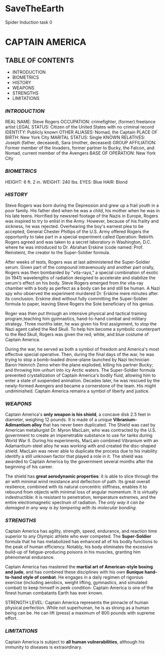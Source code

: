 # SaveTheEarth
Spider Induction task 0
# **CAPTAIN AMERICA**

## TABLE OF CONTENTS

* INTRODUCTION
* BIOMETRICS
* HISTORY
* WEAPONS
* STRENGTHS
* LIMITATIONS


### *INTRODUCTION*

REAL NAME: Steve Rogers
OCCUPATION: crimefighter, (former) freelance artist
LEGAL STATUS: Citizen of the United States with no criminal record
IDENTITY: Publicly known
OTHER ALIASES: Nomad, the Captain
PLACE OF BIRTH: New York City
MARITAL STATUS: Single
KNOWN RELATIVES: Joseph (father, deceased), Sara (mother, deceased)
GROUP AFFILIATION: Former member of the Invaders, former partner to Bucky, the Falcon, and Nomad, current member of the Avengers
BASE OF OPERATION: New York City


### *BIOMETRICS*

HEIGHT: 6 ft. 2 in.
WEIGHT: 240 lbs.
EYES: Blue
HAIR: Blond


### *HISTORY*

Steve Rogers was born during the Depression and grew up a frail youth in a poor family. His father died when he was a child, his mother when he was in his late teens. Horrified by newsreel footage of the Nazis in Europe, Rogers was inspired to try to enlist in the Army. However, because of his frailty and sickness, he was rejected. Overhearing the boy's earnest plea to be accepted, General Chester Phillips of the U.S. Army offered Rogers the opportunity to take part in a special experiment called Operation: Rebirth. Rogers agreed and was taken to a secret laboratory in Washington, D.C. where he was introduced to Dr. Abrahan Erskine (code named: Prof. Reinstein), the creator to the Super-Soldier formula.

After weeks of tests, Rogers was at last administered the Super-Soldier serum. Given part of the compound intravenously and another part orally, Rogers was then bombarded by "vita-rays," a special combination of exotic (in 1941) wavelengths of radiation designed to accelerate and stabilize the serum's effect on his body. Steve Rogers emerged from the vita-ray chamber with a body as perfect as a body can be and still be human. A Nazi spy who observed the experiment murdered Dr. Erskine mere minutes after its conclusion. Erskine died without fully committing the Super-Soldier formula to paper, leaving Steve Rogers the Sole beneficiary of his genius.

Roger was then put through an intensive physical and tactical training program,teaching him gymnastics, hand-to-hand combat and military strategy. Three months later, he was given his first assignment, to stop the Nazi agent called the Red Skull. To help him become a symbolic counterpart to the Red Skull, Rogers was given the red, white, and blue costume of Captain America.

During the war, he served as both a symbol of freedom and America's most effective special operative. Then, during the final days of the war, he was trying to stop a bomb-loaded drone-plane launched by Nazi technician Baron Heinrich Zemo when the plane exploded, killing his partner Bucky; and throwing him unhurt into icy Arctic waters. The Super-Soldier formula prevented crystallization of Captain America's bodily fluid, allowing him to enter a state of suspended animation. Decades later, he was rescued by the newly-formed Avengers and became a cornerstone of the team. His might undiminished. Captain America remains a symbol of liberty and justice.

### *WEAPONS*

Captain America's **only weapon is his shield**, a concave disk 2.5 feet in diameter, weighing 12 pounds. It is made of a unique **Vibranium-Adimantium alloy** that has never been duplicated. The Shield was cast by American metallurgist Dr. Myron MacLain, who was contracted by the U.S. government to create an impenetrable substance to use for tanks during World War II. During his experiments, MacLain combined Vibranium with an Adamantium-steel alloy he was working with and created the disc-shaped shield. MacLain was never able to duplicate the process due to his inability identify a still unknown factor that played a role in it. The shield was awarded to Captain America by the government several months after the beginning of his career.

The shield has **great aerodynamic properties**: it is able to slice through the air with minimal wind resistance and deflection of path. Its great overall resilience, combined with its natural concentric stiffness, enables it to rebound from objects with minimal loss of angular momentum. It is virtually indestructible: it is resistant to penetration, temperature extremes, and the entire electromagnetic spectrum of radiation. The *only way it can be damaged in any way is by tampering with its molecular bonding*.


### *STRENGTHS*

 Captain America has agility, strength, speed, endurance, and reaction time superior to any Olympic athlete who ever competed. The **Super-Soldier** formula that he has metabolized has enhanced all of his bodily functions to the peak of human efficiency. Notably, his body eliminates the excessive build-up of fatigue-producing poisons in his muscles, granting him phenomenal endurance.

Captain America has mastered the **martial art of American-style boxing and judo**, and has combined these disciplines with his own **8unique hand-to-hand style of combat**. He engages in a daily regimen of rigorous exercise (including aerobics, weight lifting, gymnastics, and simulated combat) to keep himself in peek condition. Captain America is one of the finest human combatants Earth has ever known.

STRENGTH LEVEL: Captain America represents the pinnacle of human physical perfection. While not superhuman, he is as strong as a human being can be. He can lift (press) a maximum of 800 pounds with supreme effort.

### *LIMITATIONS*

Captain America is subject to **all human vulnerabilities**, although his immunity to diseases is extraordinary.
